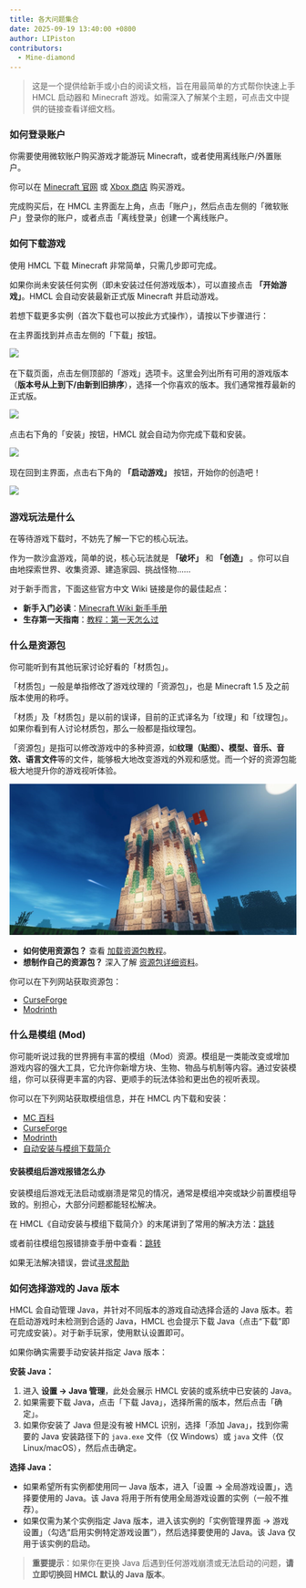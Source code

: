 ```yaml
---
title: 各大问题集合
date: 2025-09-19 13:40:00 +0800
author: LIPiston
contributors:
  - Mine-diamond
---
```


> 这是一个提供给新手或小白的阅读文档，旨在用最简单的方式帮你快速上手 HMCL 启动器和 Minecraft 游戏。如需深入了解某个主题，可点击文中提供的链接查看详细文档。

### 如何登录账户

你需要使用微软账户购买游戏才能游玩 Minecraft，或者使用离线账户/外置账户。

你可以在 [Minecraft 官网][buy-minecraft] 或 [Xbox 商店][buy-minecraft-xbox] 购买游戏。

完成购买后，在 HMCL 主界面左上角，点击「账户」，然后点击左侧的「微软账户」登录你的账户，或者点击「离线登录」创建一个离线账户。

### 如何下载游戏

使用 HMCL 下载 Minecraft 非常简单，只需几步即可完成。 

如果你尚未安装任何实例（即未安装过任何游戏版本），可以直接点击 **「开始游戏」**。HMCL 会自动安装最新正式版 Minecraft 并启动游戏。  

若想下载更多实例（首次下载也可以按此方式操作），请按以下步骤进行：  

在主界面找到并点击左侧的「下载」按钮。

![][faq-img1]

在下载页面，点击左侧顶部的「游戏」选项卡。这里会列出所有可用的游戏版本（**版本号从上到下/由新到旧排序**），选择一个你喜欢的版本。我们通常推荐最新的正式版。

![][faq-img2]

点击右下角的「安装」按钮，HMCL 就会自动为你完成下载和安装。

![][faq-img3]

现在回到主界面，点击右下角的 **「启动游戏」** 按钮，开始你的创造吧！

![][faq-img4]

### 游戏玩法是什么

在等待游戏下载时，不妨先了解一下它的核心玩法。 

作为一款沙盒游戏，简单的说，核心玩法就是 **「破坏」** 和 **「创造」** 。你可以自由地探索世界、收集资源、建造家园、挑战怪物……  

对于新手而言，下面这些官方中文 Wiki 链接是你的最佳起点：
- **新手入门必读**：[Minecraft Wiki 新手手册][zh-minecraft-wiki-guide-for-beginners]
- **生存第一天指南**：[教程：第一天怎么过][zh-minecraft-wiki-first-10-minutes]

### 什么是资源包

你可能听到有其他玩家讨论好看的「材质包」。  

「材质包」一般是单指修改了游戏纹理的「资源包」，也是 Minecraft 1.5 及之前版本使用的称呼。

「材质」及「材质包」是以前的误译，目前的正式译名为「纹理」和「纹理包」。如果你看到有人讨论材质包，那么一般都是指纹理包。

「资源包」是指可以修改游戏中的多种资源，如**纹理（贴图）、模型、音乐、音效、语言文件**等的文件，能够极大地改变游戏的外观和感觉。而一个好的资源包能极大地提升你的游戏视听体验。

![大致示意图][faq-img5]

- **如何使用资源包？** 查看 [加载资源包教程][zh-minecraft-wiki-loading-a-resource-pack]。
- **想制作自己的资源包？** 深入了解 [资源包详细资料][zh-minecraft-wiki-resource-pack]。

你可以在下列网站获取资源包：
- [CurseForge][curseforge-minecraft-texture-packs]
- [Modrinth][modrinth-resourcepacks]

### 什么是模组 (Mod)

你可能听说过我的世界拥有丰富的模组（Mod）资源。模组是一类能改变或增加游戏内容的强大工具，它允许你新增方块、生物、物品与机制等内容。通过安装模组，你可以获得更丰富的内容、更顺手的玩法体验和更出色的视听表现。

你可以在下列网站获取模组信息，并在 HMCL 内下载和安装：
- [MC 百科][mcmod]
- [CurseForge][curseforge-minecraft-mods]
- [Modrinth][modrinth-mods]
- [自动安装与模组下载简介][launcher-auto-installing]

#### 安装模组后游戏报错怎么办

安装模组后游戏无法启动或崩溃是常见的情况，通常是模组冲突或缺少前置模组导致的。别担心，大部分问题都能轻松解决。 

在 HMCL《自动安装与模组下载简介》的末尾讲到了常用的解决方法：[跳转][launcher-auto-installing-hash-1]

或者前往模组包报错排查手册中查看：[跳转][modpack-error-handbook]

如果无法解决错误，尝试[寻求帮助][docs-help]

### 如何选择游戏的 Java 版本

HMCL 会自动管理 Java，并针对不同版本的游戏自动选择合适的 Java 版本。若在启动游戏时未检测到合适的 Java，HMCL 也会提示下载 Java（点击“下载”即可完成安装）。对于新手玩家，使用默认设置即可。

如果你确实需要手动安装并指定 Java 版本：  

**安装 Java：**
1. 进入 **设置 -> Java 管理**，此处会展示 HMCL 安装的或系统中已安装的 Java。  
2. 如果需要下载 Java，点击「下载 Java」，选择所需的版本，然后点击「确定」。  
3. 如果你安装了 Java 但是没有被 HMCL 识别，选择「添加 Java」，找到你需要的 Java 安装路径下的 `java.exe` 文件（仅 Windows）或 `java` 文件（仅 Linux/macOS），然后点击确定。  

**选择 Java：**
- 如果希望所有实例都使用同一 Java 版本，进入「设置 -> 全局游戏设置」，选择要使用的 Java。该 Java 将用于所有使用全局游戏设置的实例（一般不推荐）。
- 如果仅需为某个实例指定 Java 版本，进入该实例的「实例管理界面 -> 游戏设置」（勾选“启用实例特定游戏设置”），然后选择要使用的 Java。该 Java 仅用于该实例的启动。

> **重要提示**：如果你在更换 Java 后遇到任何游戏崩溃或无法启动的问题，**请立即切换回 HMCL 默认的 Java 版本**。  

<!--{% comment %}-->
[faq-img1]: /assets/img/docs/faq/img1.png
[faq-img2]: /assets/img/docs/faq/img2.png
[faq-img3]: /assets/img/docs/faq/img3.png
[faq-img4]: /assets/img/docs/faq/img4.png
[faq-img5]: /assets/img/docs/faq/img5.jpg
[launcher-auto-installing]: /_launcher/auto-installing.md
[launcher-auto-installing-hash-1]: /_launcher/auto-installing.md#安装-mod-后游戏报错无法启动
[modpack-error-handbook]: /_modpack/error-handbook.md
[docs-help]: /_docs/help.md
<!--{% endcomment %}--{{ '>' }}
[faq-img1]: {% link /assets/img/docs/faq/img1.png %}
[faq-img2]: {% link /assets/img/docs/faq/img2.png %}
[faq-img3]: {% link /assets/img/docs/faq/img3.png %}
[faq-img4]: {% link /assets/img/docs/faq/img4.png %}
[faq-img5]: {% link /assets/img/docs/faq/img5.jpg %}
[launcher-auto-installing]: {% link _launcher/auto-installing.md %}
[launcher-auto-installing-hash-1]: {% link _launcher/auto-installing.md %}#安装-mod-后游戏报错无法启动
[modpack-error-handbook]: {% link _modpack/error-handbook.md %}
[docs-help]: {% link _docs/help.md %}
<!---->

[buy-minecraft]: https://www.minecraft.net/en-us/store/minecraft-java-bedrock-edition-pc
[buy-minecraft-xbox]: https://www.xbox.com/games/store/minecraft-java-bedrock-edition-for-pc/9nxp44l49shj
[zh-minecraft-wiki-first-10-minutes]: https://zh.minecraft.wiki/w/Tutorial:第一天
[zh-minecraft-wiki-guide-for-beginners]: https://zh.minecraft.wiki/w/教程/新手手册
[zh-minecraft-wiki-loading-a-resource-pack]: https://zh.minecraft.wiki/w/Tutorial:加载资源包
[zh-minecraft-wiki-resource-pack]: https://zh.minecraft.wiki/w/资源包
[curseforge-minecraft-texture-packs]: https://www.curseforge.com/minecraft/texture-packs
[modrinth-resourcepacks]: https://modrinth.com/resourcepacks
[mcmod]: https://www.mcmod.cn
[curseforge-minecraft-mods]: https://www.curseforge.com/minecraft/search?class=mc-mods
[modrinth-mods]: https://modrinth.com/mods
